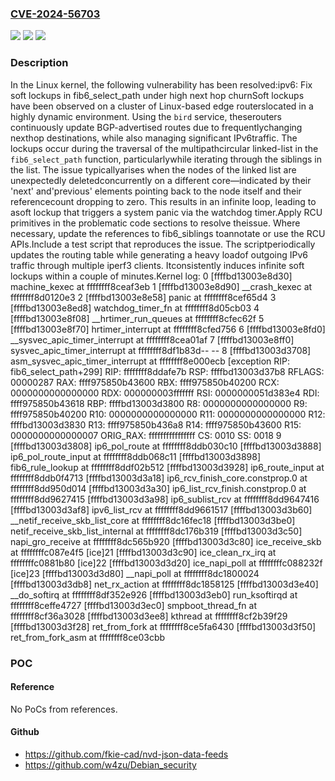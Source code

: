 ### [CVE-2024-56703](https://cve.mitre.org/cgi-bin/cvename.cgi?name=CVE-2024-56703)
![](https://img.shields.io/static/v1?label=Product&message=Linux&color=blue)
![](https://img.shields.io/static/v1?label=Version&message=66f5d6ce53e665477d2a33e8f539d4fa4ca81c83%3C%20d0ec61c9f3583b76aebdbb271f5c0d3fcccd48b2%20&color=brighgreen)
![](https://img.shields.io/static/v1?label=Vulnerability&message=n%2Fa&color=brighgreen)

### Description

In the Linux kernel, the following vulnerability has been resolved:ipv6: Fix soft lockups in fib6_select_path under high next hop churnSoft lockups have been observed on a cluster of Linux-based edge routerslocated in a highly dynamic environment. Using the `bird` service, theserouters continuously update BGP-advertised routes due to frequentlychanging nexthop destinations, while also managing significant IPv6traffic. The lockups occur during the traversal of the multipathcircular linked-list in the `fib6_select_path` function, particularlywhile iterating through the siblings in the list. The issue typicallyarises when the nodes of the linked list are unexpectedly deletedconcurrently on a different core—indicated by their 'next' and'previous' elements pointing back to the node itself and their referencecount dropping to zero. This results in an infinite loop, leading to asoft lockup that triggers a system panic via the watchdog timer.Apply RCU primitives in the problematic code sections to resolve theissue. Where necessary, update the references to fib6_siblings toannotate or use the RCU APIs.Include a test script that reproduces the issue. The scriptperiodically updates the routing table while generating a heavy loadof outgoing IPv6 traffic through multiple iperf3 clients. Itconsistently induces infinite soft lockups within a couple of minutes.Kernel log: 0 [ffffbd13003e8d30] machine_kexec at ffffffff8ceaf3eb 1 [ffffbd13003e8d90] __crash_kexec at ffffffff8d0120e3 2 [ffffbd13003e8e58] panic at ffffffff8cef65d4 3 [ffffbd13003e8ed8] watchdog_timer_fn at ffffffff8d05cb03 4 [ffffbd13003e8f08] __hrtimer_run_queues at ffffffff8cfec62f 5 [ffffbd13003e8f70] hrtimer_interrupt at ffffffff8cfed756 6 [ffffbd13003e8fd0] __sysvec_apic_timer_interrupt at ffffffff8cea01af 7 [ffffbd13003e8ff0] sysvec_apic_timer_interrupt at ffffffff8df1b83d-- <IRQ stack> -- 8 [ffffbd13003d3708] asm_sysvec_apic_timer_interrupt at ffffffff8e000ecb    [exception RIP: fib6_select_path+299]    RIP: ffffffff8ddafe7b  RSP: ffffbd13003d37b8  RFLAGS: 00000287    RAX: ffff975850b43600  RBX: ffff975850b40200  RCX: 0000000000000000    RDX: 000000003fffffff  RSI: 0000000051d383e4  RDI: ffff975850b43618    RBP: ffffbd13003d3800   R8: 0000000000000000   R9: ffff975850b40200    R10: 0000000000000000  R11: 0000000000000000  R12: ffffbd13003d3830    R13: ffff975850b436a8  R14: ffff975850b43600  R15: 0000000000000007    ORIG_RAX: ffffffffffffffff  CS: 0010  SS: 0018 9 [ffffbd13003d3808] ip6_pol_route at ffffffff8ddb030c10 [ffffbd13003d3888] ip6_pol_route_input at ffffffff8ddb068c11 [ffffbd13003d3898] fib6_rule_lookup at ffffffff8ddf02b512 [ffffbd13003d3928] ip6_route_input at ffffffff8ddb0f4713 [ffffbd13003d3a18] ip6_rcv_finish_core.constprop.0 at ffffffff8dd950d014 [ffffbd13003d3a30] ip6_list_rcv_finish.constprop.0 at ffffffff8dd9627415 [ffffbd13003d3a98] ip6_sublist_rcv at ffffffff8dd9647416 [ffffbd13003d3af8] ipv6_list_rcv at ffffffff8dd9661517 [ffffbd13003d3b60] __netif_receive_skb_list_core at ffffffff8dc16fec18 [ffffbd13003d3be0] netif_receive_skb_list_internal at ffffffff8dc176b319 [ffffbd13003d3c50] napi_gro_receive at ffffffff8dc565b920 [ffffbd13003d3c80] ice_receive_skb at ffffffffc087e4f5 [ice]21 [ffffbd13003d3c90] ice_clean_rx_irq at ffffffffc0881b80 [ice]22 [ffffbd13003d3d20] ice_napi_poll at ffffffffc088232f [ice]23 [ffffbd13003d3d80] __napi_poll at ffffffff8dc1800024 [ffffbd13003d3db8] net_rx_action at ffffffff8dc1858125 [ffffbd13003d3e40] __do_softirq at ffffffff8df352e926 [ffffbd13003d3eb0] run_ksoftirqd at ffffffff8ceffe4727 [ffffbd13003d3ec0] smpboot_thread_fn at ffffffff8cf36a3028 [ffffbd13003d3ee8] kthread at ffffffff8cf2b39f29 [ffffbd13003d3f28] ret_from_fork at ffffffff8ce5fa6430 [ffffbd13003d3f50] ret_from_fork_asm at ffffffff8ce03cbb

### POC

#### Reference
No PoCs from references.

#### Github
- https://github.com/fkie-cad/nvd-json-data-feeds
- https://github.com/w4zu/Debian_security

